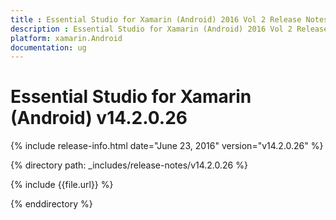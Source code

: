 ```yaml
---
title : Essential Studio for Xamarin (Android) 2016 Vol 2 Release Notes
description : Essential Studio for Xamarin (Android) 2016 Vol 2 Release Notes
platform: xamarin.Android
documentation: ug
---
```


# Essential Studio for Xamarin (Android) v14.2.0.26

{% include release-info.html date="June 23, 2016" version="v14.2.0.26" %} 

{% directory path: _includes/release-notes/v14.2.0.26 %}

{% include {{file.url}} %}

{% enddirectory %}